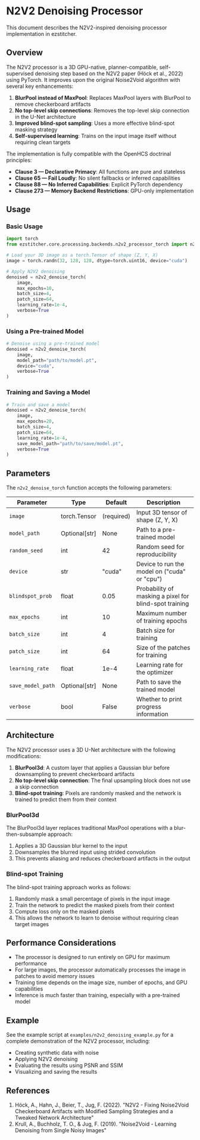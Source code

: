 # N2V2 Denoising Processor

This document describes the N2V2-inspired denoising processor implementation in ezstitcher.

## Overview

The N2V2 processor is a 3D GPU-native, planner-compatible, self-supervised denoising step based on the N2V2 paper (Höck et al., 2022) using PyTorch. It improves upon the original Noise2Void algorithm with several key enhancements:

1. **BlurPool instead of MaxPool**: Replaces MaxPool layers with BlurPool to remove checkerboard artifacts
2. **No top-level skip connections**: Removes the top-level skip connection in the U-Net architecture
3. **Improved blind-spot sampling**: Uses a more effective blind-spot masking strategy
4. **Self-supervised learning**: Trains on the input image itself without requiring clean targets

The implementation is fully compatible with the OpenHCS doctrinal principles:
- **Clause 3 — Declarative Primacy**: All functions are pure and stateless
- **Clause 65 — Fail Loudly**: No silent fallbacks or inferred capabilities
- **Clause 88 — No Inferred Capabilities**: Explicit PyTorch dependency
- **Clause 273 — Memory Backend Restrictions**: GPU-only implementation

## Usage

### Basic Usage

```python
import torch
from ezstitcher.core.processing.backends.n2v2_processor_torch import n2v2_denoise_torch

# Load your 3D image as a torch.Tensor of shape (Z, Y, X)
image = torch.randn(32, 128, 128, dtype=torch.uint16, device="cuda")

# Apply N2V2 denoising
denoised = n2v2_denoise_torch(
    image,
    max_epochs=10,
    batch_size=4,
    patch_size=64,
    learning_rate=1e-4,
    verbose=True
)
```

### Using a Pre-trained Model

```python
# Denoise using a pre-trained model
denoised = n2v2_denoise_torch(
    image,
    model_path="path/to/model.pt",
    device="cuda",
    verbose=True
)
```

### Training and Saving a Model

```python
# Train and save a model
denoised = n2v2_denoise_torch(
    image,
    max_epochs=20,
    batch_size=4,
    patch_size=64,
    learning_rate=1e-4,
    save_model_path="path/to/save/model.pt",
    verbose=True
)
```

## Parameters

The `n2v2_denoise_torch` function accepts the following parameters:

| Parameter | Type | Default | Description |
|-----------|------|---------|-------------|
| `image` | torch.Tensor | (required) | Input 3D tensor of shape (Z, Y, X) |
| `model_path` | Optional[str] | None | Path to a pre-trained model |
| `random_seed` | int | 42 | Random seed for reproducibility |
| `device` | str | "cuda" | Device to run the model on ("cuda" or "cpu") |
| `blindspot_prob` | float | 0.05 | Probability of masking a pixel for blind-spot training |
| `max_epochs` | int | 10 | Maximum number of training epochs |
| `batch_size` | int | 4 | Batch size for training |
| `patch_size` | int | 64 | Size of the patches for training |
| `learning_rate` | float | 1e-4 | Learning rate for the optimizer |
| `save_model_path` | Optional[str] | None | Path to save the trained model |
| `verbose` | bool | False | Whether to print progress information |

## Architecture

The N2V2 processor uses a 3D U-Net architecture with the following modifications:

1. **BlurPool3d**: A custom layer that applies a Gaussian blur before downsampling to prevent checkerboard artifacts
2. **No top-level skip connection**: The final upsampling block does not use a skip connection
3. **Blind-spot training**: Pixels are randomly masked and the network is trained to predict them from their context

### BlurPool3d

The BlurPool3d layer replaces traditional MaxPool operations with a blur-then-subsample approach:

1. Applies a 3D Gaussian blur kernel to the input
2. Downsamples the blurred input using strided convolution
3. This prevents aliasing and reduces checkerboard artifacts in the output

### Blind-spot Training

The blind-spot training approach works as follows:

1. Randomly mask a small percentage of pixels in the input image
2. Train the network to predict the masked pixels from their context
3. Compute loss only on the masked pixels
4. This allows the network to learn to denoise without requiring clean target images

## Performance Considerations

- The processor is designed to run entirely on GPU for maximum performance
- For large images, the processor automatically processes the image in patches to avoid memory issues
- Training time depends on the image size, number of epochs, and GPU capabilities
- Inference is much faster than training, especially with a pre-trained model

## Example

See the example script at `examples/n2v2_denoising_example.py` for a complete demonstration of the N2V2 processor, including:

- Creating synthetic data with noise
- Applying N2V2 denoising
- Evaluating the results using PSNR and SSIM
- Visualizing and saving the results

## References

1. Höck, A., Hahn, J., Beier, T., Jug, F. (2022). "N2V2 - Fixing Noise2Void Checkerboard Artifacts with Modified Sampling Strategies and a Tweaked Network Architecture"
2. Krull, A., Buchholz, T. O., & Jug, F. (2019). "Noise2Void - Learning Denoising from Single Noisy Images"
